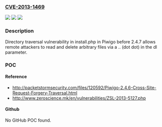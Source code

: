 ### [CVE-2013-1469](https://cve.mitre.org/cgi-bin/cvename.cgi?name=CVE-2013-1469)
![](https://img.shields.io/static/v1?label=Product&message=n%2Fa&color=blue)
![](https://img.shields.io/static/v1?label=Version&message=n%2Fa&color=blue)
![](https://img.shields.io/static/v1?label=Vulnerability&message=n%2Fa&color=brighgreen)

### Description

Directory traversal vulnerability in install.php in Piwigo before 2.4.7 allows remote attackers to read and delete arbitrary files via a .. (dot dot) in the dl parameter.

### POC

#### Reference
- http://packetstormsecurity.com/files/120592/Piwigo-2.4.6-Cross-Site-Request-Forgery-Traversal.html
- http://www.zeroscience.mk/en/vulnerabilities/ZSL-2013-5127.php

#### Github
No GitHub POC found.

